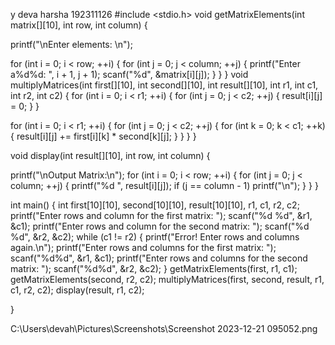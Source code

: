 y deva harsha
192311126
#include <stdio.h>
void getMatrixElements(int matrix[][10], int row, int column) {

   printf("\nEnter elements: \n");

   for (int i = 0; i < row; ++i) {
      for (int j = 0; j < column; ++j) {
         printf("Enter a%d%d: ", i + 1, j + 1);
         scanf("%d", &matrix[i][j]);
      }
   }
}
void multiplyMatrices(int first[][10],
                      int second[][10],
                      int result[][10],
                      int r1, int c1, int r2, int c2) {
   for (int i = 0; i < r1; ++i) {
      for (int j = 0; j < c2; ++j) {
         result[i][j] = 0;
      }
  }

   for (int i = 0; i < r1; ++i) {
      for (int j = 0; j < c2; ++j) {
         for (int k = 0; k < c1; ++k) {
            result[i][j] += first[i][k] * second[k][j];
         }
      }
   }
}

void display(int result[][10], int row, int column) {

   printf("\nOutput Matrix:\n");
   for (int i = 0; i < row; ++i) {
      for (int j = 0; j < column; ++j) {
         printf("%d  ", result[i][j]);
         if (j == column - 1)
            printf("\n");
      }
   }
}

int main() {
   int first[10][10], second[10][10], result[10][10], r1, c1, r2, c2;
   printf("Enter rows and column for the first matrix: ");
   scanf("%d %d", &r1, &c1);
   printf("Enter rows and column for the second matrix: ");
   scanf("%d %d", &r2, &c2);
   while (c1 != r2) {
      printf("Error! Enter rows and columns again.\n");
      printf("Enter rows and columns for the first matrix: ");
      scanf("%d%d", &r1, &c1);
      printf("Enter rows and columns for the second matrix: ");
      scanf("%d%d", &r2, &c2);
   }
   getMatrixElements(first, r1, c1);
   getMatrixElements(second, r2, c2);
   multiplyMatrices(first, second, result, r1, c1, r2, c2);
   display(result, r1, c2);

   
}

C:\Users\devah\Pictures\Screenshots\Screenshot 2023-12-21 095052.png
